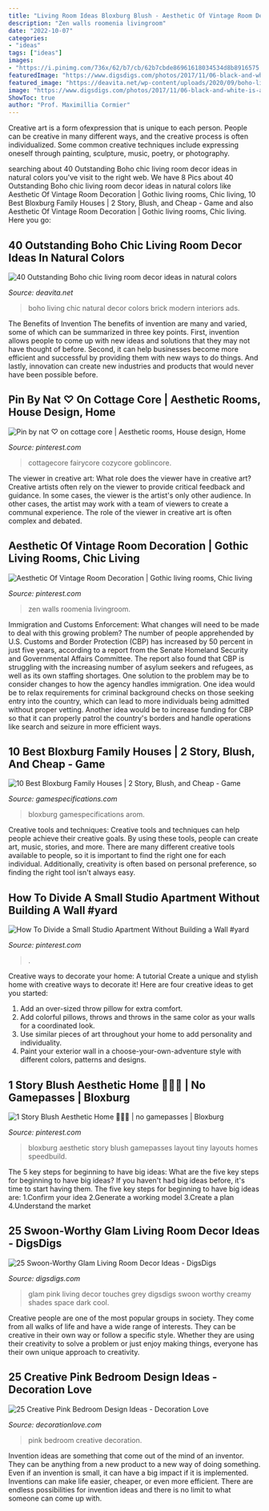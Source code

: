 ```yaml
---
title: "Living Room Ideas Bloxburg Blush - Aesthetic Of Vintage Room Decoration"
description: "Zen walls roomenia livingroom"
date: "2022-10-07"
categories:
- "ideas"
tags: ["ideas"]
images:
- "https://i.pinimg.com/736x/62/b7/cb/62b7cbde86961618034534d8b8916575.jpg"
featuredImage: "https://www.digsdigs.com/photos/2017/11/06-black-and-white-is-a-timeless-combo-and-to-make-it-glam-add-shiny-metal-touches-and-neon-pink-details.jpg"
featured_image: "https://deavita.net/wp-content/uploads/2020/09/boho-living-room-with-exposed-brick-wall-and-ceiling-beams.jpg"
image: "https://www.digsdigs.com/photos/2017/11/06-black-and-white-is-a-timeless-combo-and-to-make-it-glam-add-shiny-metal-touches-and-neon-pink-details.jpg"
ShowToc: true
author: "Prof. Maximillia Cormier"
---
```



Creative art is a form ofexpression that is unique to each person. People can be creative in many different ways, and the creative process is often individualized. Some common creative techniques include expressing oneself through painting, sculpture, music, poetry, or photography.

	

		
searching about 40 Outstanding Boho chic living room decor ideas in natural colors you've visit to the right web. We have 8 Pics about 40 Outstanding Boho chic living room decor ideas in natural colors like Aesthetic Of Vintage Room Decoration | Gothic living rooms, Chic living, 10 Best Bloxburg Family Houses | 2 Story, Blush, and Cheap - Game and also Aesthetic Of Vintage Room Decoration | Gothic living rooms, Chic living. Here you go:
		
    
## 40 Outstanding Boho Chic Living Room Decor Ideas In Natural Colors

<img loading=lazy src="https://deavita.net/wp-content/uploads/2020/09/boho-living-room-with-exposed-brick-wall-and-ceiling-beams.jpg" onerror="this.onerror=null;this.src='https://tse4.mm.bing.net/th?id=OIP.SqpRj8bUp-qVebeyW-u9agHaJQ&amp;pid=15.1';" alt="40 Outstanding Boho chic living room decor ideas in natural colors">

_Source: deavita.net_

>boho living chic natural decor colors brick modern interiors ads. 

	

The Benefits of Invention
The benefits of invention are many and varied, some of which can be summarized in three key points. First, invention allows people to come up with new ideas and solutions that they may not have thought of before. Second, it can help businesses become more efficient and successful by providing them with new ways to do things. And lastly, innovation can create new industries and products that would never have been possible before.

    
## Pin By Nat ♡ On Cottage Core | Aesthetic Rooms, House Design, Home

<img loading=lazy src="https://i.pinimg.com/736x/62/b7/cb/62b7cbde86961618034534d8b8916575.jpg" onerror="this.onerror=null;this.src='https://tse4.mm.bing.net/th?id=OIP.9u5-hpbvzAP0ZqvVgygC6gHaIl&amp;pid=15.1';" alt="Pin by nat ♡ on cottage core | Aesthetic rooms, House design, Home">

_Source: pinterest.com_

>cottagecore fairycore cozycore goblincore. 

	

The viewer in creative art: What role does the viewer have in creative art?
Creative artists often rely on the viewer to provide critical feedback and guidance. In some cases, the viewer is the artist's only other audience. In other cases, the artist may work with a team of viewers to create a communal experience. The role of the viewer in creative art is often complex and debated.

    
## Aesthetic Of Vintage Room Decoration | Gothic Living Rooms, Chic Living

<img loading=lazy src="https://i.pinimg.com/736x/8b/45/4e/8b454ef4c52b278129bff612c6756a51.jpg" onerror="this.onerror=null;this.src='https://tse2.mm.bing.net/th?id=OIP.aawZ8gjMCUSZOR6vlU00hQHaLG&amp;pid=15.1';" alt="Aesthetic Of Vintage Room Decoration | Gothic living rooms, Chic living">

_Source: pinterest.com_

>zen walls roomenia livingroom. 

	

Immigration and Customs Enforcement: What changes will need to be made to deal with this growing problem?
The number of people apprehended by U.S. Customs and Border Protection (CBP) has increased by 50 percent in just five years, according to a report from the Senate Homeland Security and Governmental Affairs Committee. The report also found that CBP is struggling with the increasing number of asylum seekers and refugees, as well as its own staffing shortages.
One solution to the problem may be to consider changes to how the agency handles immigration. One idea would be to relax requirements for criminal background checks on those seeking entry into the country, which can lead to more individuals being admitted without proper vetting. Another idea would be to increase funding for CBP so that it can properly patrol the country's borders and handle operations like search and seizure in more efficient ways.

    
## 10 Best Bloxburg Family Houses | 2 Story, Blush, And Cheap - Game

<img loading=lazy src="https://www.gamespecifications.com/wp-content/uploads/2021/05/Two-story-Modern-Family-House-Bloxburg-768x432.jpg" onerror="this.onerror=null;this.src='https://tse3.mm.bing.net/th?id=OIP.v4os2MMikdx-zDxOoGrxZAHaEK&amp;pid=15.1';" alt="10 Best Bloxburg Family Houses | 2 Story, Blush, and Cheap - Game">

_Source: gamespecifications.com_

>bloxburg gamespecifications arom. 

	

Creative tools and techniques:
Creative tools and techniques can help people achieve their creative goals. By using these tools, people can create art, music, stories, and more. There are many different creative tools available to people, so it is important to find the right one for each individual. Additionally, creativity is often based on personal preference, so finding the right tool isn't always easy.

    
## How To Divide A Small Studio Apartment Without Building A Wall #yard

<img loading=lazy src="https://i.pinimg.com/736x/b4/79/09/b479093adbfac1ccd9fed7ccf7ab1a9d.jpg" onerror="this.onerror=null;this.src='https://tse2.mm.bing.net/th?id=OIP.sDa_OhO22VxH_fR_8reaMgHaHa&amp;pid=15.1';" alt="How To Divide a Small Studio Apartment Without Building a Wall #yard">

_Source: pinterest.com_

>. 

	

Creative ways to decorate your home: A tutorial
Create a unique and stylish home with creative ways to decorate it! Here are four creative ideas to get you started: 
1. Add an over-sized throw pillow for extra comfort.
2. Add colorful pillows, throws and throws in the same color as your walls for a coordinated look. 
3. Use similar pieces of art throughout your home to add personality and individuality. 
4. Paint your exterior wall in a choose-your-own-adventure style with different colors, patterns and designs.

    
## 1 Story Blush Aesthetic Home 🧚🏻‍♀️ | No Gamepasses | Bloxburg

<img loading=lazy src="https://i.pinimg.com/736x/b3/0a/0a/b30a0a262ccaad95d5a70dcdb1caefea.jpg" onerror="this.onerror=null;this.src='https://tse3.mm.bing.net/th?id=OIP.edD7AySn2LfAoLSWlSWvFQHaEK&amp;pid=15.1';" alt="1 Story Blush Aesthetic Home 🧚🏻‍♀️ | no gamepasses | Bloxburg">

_Source: pinterest.com_

>bloxburg aesthetic story blush gamepasses layout tiny layouts homes speedbuild. 

	

The 5 key steps for beginning to have big ideas: What are the five key steps for beginning to have big ideas?
If you haven't had big ideas before, it's time to start having them. The five key steps for beginning to have big ideas are: 1.Confirm your idea 2.Generate a working model 3.Create a plan 4.Understand the market 
    
## 25 Swoon-Worthy Glam Living Room Decor Ideas - DigsDigs

<img loading=lazy src="https://www.digsdigs.com/photos/2017/11/06-black-and-white-is-a-timeless-combo-and-to-make-it-glam-add-shiny-metal-touches-and-neon-pink-details.jpg" onerror="this.onerror=null;this.src='https://tse2.mm.bing.net/th?id=OIP.KHRXiyryF17cThv0y_btbwHaLH&amp;pid=15.1';" alt="25 Swoon-Worthy Glam Living Room Decor Ideas - DigsDigs">

_Source: digsdigs.com_

>glam pink living decor touches grey digsdigs swoon worthy creamy shades space dark cool. 

	

Creative people are one of the most popular groups in society. They come from all walks of life and have a wide range of interests. They can be creative in their own way or follow a specific style. Whether they are using their creativity to solve a problem or just enjoy making things, everyone has their own unique approach to creativity.

    
## 25 Creative Pink Bedroom Design Ideas - Decoration Love

<img loading=lazy src="http://www.decorationlove.com/wp-content/uploads/2016/07/Black-White-Pink-Bedroom-Ideas-1.jpg" onerror="this.onerror=null;this.src='https://tse2.mm.bing.net/th?id=OIP.6ad7cfp5UGZNuu9HnwK37AHaJ4&amp;pid=15.1';" alt="25 Creative Pink Bedroom Design Ideas - Decoration Love">

_Source: decorationlove.com_

>pink bedroom creative decoration. 

	

Invention ideas are something that come out of the mind of an inventor. They can be anything from a new product to a new way of doing something. Even if an invention is small, it can have a big impact if it is implemented. Inventions can make life easier, cheaper, or even more efficient. There are endless possibilities for invention ideas and there is no limit to what someone can come up with.

